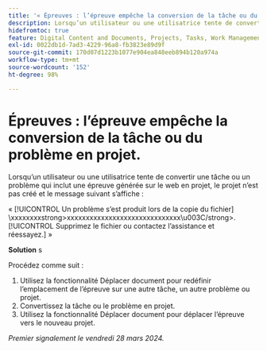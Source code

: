 ```yaml
---
title: '« Épreuves : l’épreuve empêche la conversion de la tâche ou du problème en projet. »'
description: Lorsqu’un utilisateur ou une utilisatrice tente de convertir une tâche ou un problème qui inclut une épreuve générée sur le web en projet, le projet n’est pas créé et un message s’affiche. Une solution de contournement est disponible.
hidefromtoc: true
feature: Digital Content and Documents, Projects, Tasks, Work Management
exl-id: 0022db1d-7ad3-4229-96a8-fb3823e89d9f
source-git-commit: 170d07d1223b1077e904ea848eeb894b120a974a
workflow-type: tm+mt
source-wordcount: '152'
ht-degree: 98%

---
```


# Épreuves : l’épreuve empêche la conversion de la tâche ou du problème en projet.

Lorsqu’un utilisateur ou une utilisatrice tente de convertir une tâche ou un problème qui inclut une épreuve générée sur le web en projet, le projet n’est pas créé et le message suivant s’affiche :

« [!UICONTROL Un problème s’est produit lors de la copie du fichier] \xxxxxxxxstrong>xxxxxxxxxxxxxxxxxxxxxxxxxxxxxx\u003C\/strong>. [!UICONTROL Supprimez le fichier ou contactez l’assistance et réessayez.] »

**Solution** s

Procédez comme suit :

1. Utilisez la fonctionnalité Déplacer document pour redéfinir l’emplacement de l’épreuve sur une autre tâche, un autre problème ou projet.
2. Convertissez la tâche ou le problème en projet.
3. Utilisez la fonctionnalité Déplacer document pour déplacer l’épreuve vers le nouveau projet.

_Premier signalement le vendredi 28 mars 2024._

